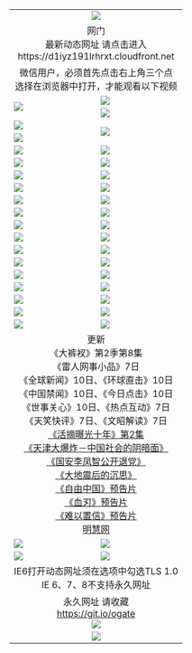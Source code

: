 ﻿<table>
  <tr></tr>
  <tr><td colspan=2 align=center><img src="https://cloud.githubusercontent.com/assets/11880933/13434984/f430fae2-e012-11e5-814f-c2df1e82b247.jpg" /></td></tr>
  <tr><td colspan=2 align=center>网门<br>最新动态网址 请点击进入
<br>https://d1iyz191lrhrxt.cloudfront.net
    </td>
  </tr>
  <tr>
    <td colspan=2 align=center>微信用户，必须首先点击右上角三个点<br>选择在浏览器中打开，才能观看以下视频</td>
  </tr>
  <tr>
    <td rowspan=2><a href="https://d1iyz191lrhrxt.cloudfront.net/ogUP.aspx?name=11DKC.mp4&count=T:2,2:8,1:16&from=github" target="_blank"><img src="https://d1iyz191lrhrxt.cloudfront.net/Up/11DKC1.jpg" /></a></td> 
    <td><div><a href="https://d1iyz191lrhrxt.cloudfront.net/ogUP.aspx?name=LRWS.mp4&count=7B:9,6B:44,5A:10,5B:35,4A:14,4B:19,3A:10,3B:26,2A:16,2B:21,1A:23,1B:29&current=7B:9" target="_blank"><img src="https://d1iyz191lrhrxt.cloudfront.net/Up/LRWS.jpg" /></a></td>
   </tr>
  <tr>
    <td><a href="https://d1iyz191lrhrxt.cloudfront.net/ogNiceVedio.aspx" target="_blank"><img src="https://d1iyz191lrhrxt.cloudfront.net/Up/TGKDY.jpg" /></a></td>
  </tr>
  <tr>
    <td><a href="https://d1iyz191lrhrxt.cloudfront.net/ogUP.aspx?name=JQR.mp4&count=2" target="_blank"><img src="https://d1iyz191lrhrxt.cloudfront.net/Up/JQR.jpg" /></a></td>   
    <td rowspan=2><a href="https://d1iyz191lrhrxt.cloudfront.net/ogUP.aspx?name=JP.mp4&count=9" target="_blank"><img src="https://d1iyz191lrhrxt.cloudfront.net/Up/JP.jpg" /></td>
  </tr>
  <tr>
    <td><a href="https://d1iyz191lrhrxt.cloudfront.net/ogUP.aspx?name=WH.mp4" target="_blank"><img src="https://d1iyz191lrhrxt.cloudfront.net/Up/WH.jpg" /></a></td>
  </tr>
  <tr>
    <td><a href="https://d1iyz191lrhrxt.cloudfront.net/ogUP.aspx?name=SSZJ.mp4&count=480P:9,S:2" target="_blank"><img src="https://d1iyz191lrhrxt.cloudfront.net/Up/SSZJ.jpg" /></a></td>
    <td><a href="https://d1iyz191lrhrxt.cloudfront.net/ogUP.aspx?name=ZY.mp4&count=2015:16" target="_blank"><img src="https://d1iyz191lrhrxt.cloudfront.net/Up/ZY.jpg" /></a</td>
  </tr>
  <tr>
    <td><a href="https://d1iyz191lrhrxt.cloudfront.net/ogUP.aspx?name=XTFY.mp4&count=B:2,A:24" target="_blank"><img src="https://d1iyz191lrhrxt.cloudfront.net/Up/XTFY.jpg" /></a></td>
    <td><a href="https://d1iyz191lrhrxt.cloudfront.net/ogUP.aspx?name=1XQK.mp4&count=13" target="_blank"><img src="https://d1iyz191lrhrxt.cloudfront.net/Up/1XQK.jpg" /></a</td>
  </tr>
  <tr>
    <td><a href="https://d1iyz191lrhrxt.cloudfront.net/ogUP.aspx?name=1LYF.mp4&count=2" target="_blank"><img src="https://d1iyz191lrhrxt.cloudfront.net/Up/1LYF0.jpg" /></a></td>
    <td><a href="https://d1iyz191lrhrxt.cloudfront.net/ogUP.aspx?name=1ZGC.mp4&count=6" target="_blank"><img src="https://d1iyz191lrhrxt.cloudfront.net/Up/1ZGC0.jpg" /></a></td>
  </tr>
  <tr>
    <td><a href="https://d1iyz191lrhrxt.cloudfront.net/ogUP.aspx?name=1ZKM.mp4&count=3&current=3" target="_blank"><img src="https://d1iyz191lrhrxt.cloudfront.net/Up/1ZKM0.jpg" /></a></td>  
    <td><a href="https://d1iyz191lrhrxt.cloudfront.net/ogUP.aspx?name=1WWY.mp4&count=6&current=6" target="_blank"><img src="https://d1iyz191lrhrxt.cloudfront.net/Up/1WWY0.jpg" /></a></td>
  </tr>
  <tr>
    <td><a href="https://d1iyz191lrhrxt.cloudfront.net/ogUP.aspx?name=10JGY.mp4&count=3" target="_blank"><img src="https://d1iyz191lrhrxt.cloudfront.net/Up/10JGY0.jpg" /></a></td>
    <td><a href="https://d1iyz191lrhrxt.cloudfront.net/ogUP.aspx?name=10CYS.mp4&count=2" target="_blank"><img src="https://d1iyz191lrhrxt.cloudfront.net/Up/10CYS0.jpg" /></a></td>
  </tr>
  <tr>
    <td><a href="https://d1iyz191lrhrxt.cloudfront.net/ogUP.aspx?name=4SQQ.mp4&count=201603:8,201602:20,201601:21&current=201603:8" target="_blank"><img src="https://d1iyz191lrhrxt.cloudfront.net/Up/4SQQ0.jpg"/></a></td>
    <td><a href="https://d1iyz191lrhrxt.cloudfront.net/ogUP.aspx?name=4SHQ.mp4&count=201603:10,201602:27,201601:28&current=201603:10" target="_blank"><img src="https://d1iyz191lrhrxt.cloudfront.net/Up/4SHQ0.jpg"/></a></td>
  </tr>
  <tr>
    <td><a href="https://d1iyz191lrhrxt.cloudfront.net/ogUP.aspx?name=4SZG.mp4&count=201603:9,201602:21,201601:23&current=201603:9" target="_blank"><img src="https://d1iyz191lrhrxt.cloudfront.net/Up/4SZG0.jpg"/></a></td>
    <td><a href="https://d1iyz191lrhrxt.cloudfront.net/ogUP.aspx?name=4SDJ.mp4&count=201603A:9,201603B:6,201602A:24,201602B:7,201601A:48,201601B:6&current=201603A:9" target="_blank"><img src="https://d1iyz191lrhrxt.cloudfront.net/Up/4SDJ0.jpg"/></a></td>
  </tr>
  <tr>
    <td><a href="https://d1iyz191lrhrxt.cloudfront.net/ogUP.aspx?name=4SGX.mp4&count=201603:2&current=201603:2" target="_blank"><img src="https://d1iyz191lrhrxt.cloudfront.net/Up/4SGX0.jpg"/></a></td>
    <td><a href="https://d1iyz191lrhrxt.cloudfront.net/ogUP.aspx?name=4SHD.mp4&count=201603:3&current=201603:1" target="_blank"><img src="https://d1iyz191lrhrxt.cloudfront.net/Up/4SHD0.jpg"/></a></td>
  </tr>
  <tr>
    <td><a href="https://d1iyz191lrhrxt.cloudfront.net/ogUP.aspx?name=4CTX.mp4&count=201603:2,201602:3,201601:4&current=201603:2" target="_blank"><img src="https://d1iyz191lrhrxt.cloudfront.net/Up/4CTX0.jpg"/></a></td>
    <td><a href="https://d1iyz191lrhrxt.cloudfront.net/ogUP.aspx?name=4CWZ.mp4&count=201603:1,201602:4,201601:4&current=201603:1" target="_blank"><img src="https://d1iyz191lrhrxt.cloudfront.net/Up/4CWZ0.jpg"/></a></td>
  </tr>
  <tr>
    <td><a href="https://d1iyz191lrhrxt.cloudfront.net/onUP.aspx?name=https://d2t6x1lwzcff38.cloudfront.net/" target="_blank"><img src="https://d1iyz191lrhrxt.cloudfront.net/Up/0DTW.jpg"/></a></td>
    <td><a href="https://d1iyz191lrhrxt.cloudfront.net/onUP.aspx?name=https://d240ns8up8earz.cloudfront.net/acenter/" target="_blank"><img src="https://d1iyz191lrhrxt.cloudfront.net/Up/0TDW.jpg" /></a></td>
  </tr>
  <tr>
    <td><a href="https://d1iyz191lrhrxt.cloudfront.net/onUP.aspx?name=https://d4508d6vomz2p.cloudfront.net/gb/nsc413.htm" target="_blank"><img src="https://d1iyz191lrhrxt.cloudfront.net/Up/0DJY.jpg" /></a></td>
    <td><a href="https://d1iyz191lrhrxt.cloudfront.net/onUP.aspx?name=https://d3bxwq7vzudb5l.cloudfront.net/xtr/gb/prog204.html" target="_blank"><img src="https://d1iyz191lrhrxt.cloudfront.net/Up/0XTR.jpg" /></a></td>
  </tr>
  <tr>
    <td><a href="https://d1iyz191lrhrxt.cloudfront.net/onUP.aspx?name=https://d3aj00iefsmfgc.cloudfront.net/" target="_blank"><img src="https://d1iyz191lrhrxt.cloudfront.net/Up/0MHW.jpg" /></a></td>
    <td><a href="https://d1iyz191lrhrxt.cloudfront.net/onUP.aspx?name=https://d1sbg9daat0zu5.cloudfront.net/" target="_blank"><img src="https://d1iyz191lrhrxt.cloudfront.net/Up/0ZJW.jpg" /></a></td>
  </tr>
  <tr>
    <td><a href="https://d1iyz191lrhrxt.cloudfront.net/ogUP.aspx?name=0FG.zip" target="_blank"><img src="https://d1iyz191lrhrxt.cloudfront.net/Up/0FG.jpg" /></a></td>
    <td><a href="https://d1iyz191lrhrxt.cloudfront.net/ogUP.aspx?name=0FGA.apk" target="_blank"><img src="https://d1iyz191lrhrxt.cloudfront.net/Up/0FGA.jpg" /></a></td>
  </tr>
  <tr>
    <td><a href="https://d1iyz191lrhrxt.cloudfront.net/ogUP.aspx?name=0U.zip" target="_blank"><img src="https://d1iyz191lrhrxt.cloudfront.net/Up/0U.jpg" /></a></td>
    <td><a href="https://d1iyz191lrhrxt.cloudfront.net/ogUP.aspx?name=0UA.apk" target="_blank"><img src="https://d1iyz191lrhrxt.cloudfront.net/Up/0UA.jpg" /></a></td>
  </tr>
  <tr>
    <td><a href="https://d1iyz191lrhrxt.cloudfront.net/ogUP.aspx?name=0iPPOTV.zip" target="_blank"><img src="https://d1iyz191lrhrxt.cloudfront.net/Up/0iPPOTV.jpg" /></a></td>
    <td><a href="https://d1iyz191lrhrxt.cloudfront.net/ogUP.aspx?name=0iNTD.apk" target="_blank"><img src="https://d1iyz191lrhrxt.cloudfront.net/Up/0iNTD.jpg" /></a></td>
  </tr>
  <tr>
    <td colspan=2 align=center>更新<br>
      《大裤衩》第2季第8集<br>
      《雷人网事小品》7日<br>
      《全球新闻》10日、《环球直击》10日<br>
      《中国禁闻》10日、《今日点击》10日<br>
      《世事关心》10日、《热点互动》7日<br>
      《天笑快评》7日、《文昭解读》7日<br>
      <a href="https://d1iyz191lrhrxt.cloudfront.net/ogUP.aspx?name=SSZJ.mp4&count=480P:9,S:2&current=S:2" target="_blank">《活摘曝光十年》第2集</a><br>
      <a href="https://d1iyz191lrhrxt.cloudfront.net/ogUP.aspx?name=4TJDBZ.mp4" target="_blank">《天津大爆炸－中国社会的阴暗面》</a><br>
      <a href="https://d1iyz191lrhrxt.cloudfront.net/ogUP.aspx?name=4LFZ.mp4" target="_blank">《国安李凤智公开退党》</a><br>
      <a href="https://d1iyz191lrhrxt.cloudfront.net/ogUP.aspx?name=4DDZHDCS.mp4" target="_blank">《大地震后的沉思》</a><br>
      <a href="https://d1iyz191lrhrxt.cloudfront.net/ogUP.aspx?name=11ZYZG0.mp4" target="_blank">《自由中国》预告片</a><br>
      <a href="https://d1iyz191lrhrxt.cloudfront.net/ogUP.aspx?name=11XR.mp4" target="_blank">《血刃》预告片</a><br>
      <a href="https://d1iyz191lrhrxt.cloudfront.net/ogUP.aspx?name=11NYZX.mp4&count=2" target="_blank">《难以置信》预告片</a><br>
      <a href="https://d1iyz191lrhrxt.cloudfront.net/onUP.aspx?name=https://www.minghui.org/" target="_blank">明慧网</a></td>
    </td>
  </tr>
  <tr>
    <td><a href="https://d1iyz191lrhrxt.cloudfront.net/ogNice.aspx" target="_blank"><img src="https://d1iyz191lrhrxt.cloudfront.net/Up/0WCYY.jpg" /></a></td>
    <td><a href="https://d1iyz191lrhrxt.cloudfront.net/onCO.aspx?ob=600%E4%BA%8B%E7%89%A9&op=%E5%A2%9E%E5%88%A0%E6%94%B9&args=WH1~%23%E7%B1%BB%E5%9E%8B6%E6%96%B0%E9%97%BB%7c%23%E7%B1%BB%E5%9E%8B6%E8%AF%84%E8%AE%BA&mode=" target="_blank"><img src="https://d1iyz191lrhrxt.cloudfront.net/Up/0WZTT.jpg" /></a></td> 
  </tr>
  <tr>
    <td><a href="https://d1iyz191lrhrxt.cloudfront.net/ogDY.aspx" target="_blank"><img src="https://d1iyz191lrhrxt.cloudfront.net/Up/0FK.jpg" /></a></td>
    <td><a href="https://d1iyz191lrhrxt.cloudfront.net/ogST.aspx" target="_blank"><img src="https://d1iyz191lrhrxt.cloudfront.net/Up/0ST.jpg" /></a></td> 
  </tr>
  <tr>
    <td colspan=2 align=center>IE6打开动态网址须在选项中勾选TLS 1.0<br/>IE 6、7、8不支持永久网址<br/>
      <!--微信可扫描以下临时二维码<br/>https://bit.ly/1mBQHW8<br/><a href="https://d1iyz191lrhrxt.cloudfront.net/Up/0WMGDL3.png" target="_blank"><img src="https://d1iyz191lrhrxt.cloudfront.net/Up/0WMGD3.png"/></a><br-->
  </tr>
  <tr>
    <td colspan=2 align=center>永久网址 请收藏<br/><a href="https://git.io/ogate" target="_blank">https://git.io/ogate</a><br/><a href="https://d1iyz191lrhrxt.cloudfront.net/Up/0WMGDL2.png" target="_blank"><img src="https://d1iyz191lrhrxt.cloudfront.net/Up/0WMGD2.png"/></a></td>
  </tr>
  <tr>
    <td colspan=2 align=center><a href="https://d1iyz191lrhrxt.cloudfront.net/ogUP.aspx?name=0oGate.apk" target="_blank"><img src="https://d1iyz191lrhrxt.cloudfront.net/Up/0WMAZ.jpg" /></a></td>
  </tr>
  <!--tr>
    <td colspan=2 align=center>可能失效的动态网址
    </td>
  </tr-->
</table>
